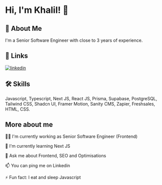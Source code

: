 
# Hi, I'm Khalil! 👋


## 🚀 About Me
I'm a Senior Software Engineer with close to 3 years of experience.


## 🔗 Links
[![linkedin](https://img.shields.io/badge/linkedin-0A66C2?style=for-the-badge&logo=linkedin&logoColor=white)](https://www.linkedin.com/in/khalil-patiwala/)


## 🛠 Skills
Javascript, Typescript, Next JS, React JS, Prisma, Supabase, PostgreSQL, Tailwind CSS, Shadcn UI, Framer Motion, Sanity CMS, Zapier, Freshsales, HTML, CSS.


## More about me
👩‍💻 I'm currently working as Senior Software Engineer (Frontend)

🧠 I'm currently learning Next JS

💬 Ask me about Frontend, SEO and Optimisations

📫 You can ping me on Linkedin

⚡️ Fun fact: I eat and sleep Javascript

